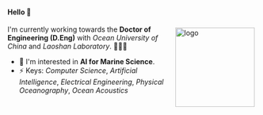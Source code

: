 
#### Hello 👏

<img src="https://github-readme-stats.vercel.app/api?username=Jianxin2021-CHN&show_icons=true" alt="logo" height="160" align="right" style="margin: 5px; margin-bottom: 20px;" />

I'm currently working towards the **Doctor of Engineering (D.Eng)** with _Ocean University of China_ and _Laoshan Laboratory_. 🌊🌊🌊
- 🌱 I'm interested in **AI for Marine Science**.
- ⚡ Keys: _Computer Science_, _Artificial Intelligence_, _Electrical Engineering_, _Physical Oceanography_, _Ocean Acoustics_

<!--
**Jianxin2021-CHN/Jianxin2021-CHN** is a ✨ _special_ ✨ repository because its `README.md` (this file) appears on your GitHub profile.

Here are some ideas to get you started:

- 🔭 I’m currently working on ...
- 🌱 I’m currently learning ...
- 👯 I’m looking to collaborate on ...
- 🤔 I’m looking for help with ...
- 💬 Ask me about ...
- 📫 How to reach me: ...
- 😄 Pronouns: ...
- ⚡ Fun fact: ...
-->

